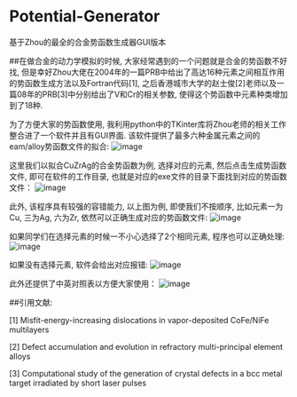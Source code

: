 # Potential-Generator
基于Zhou的最全的合金势函数生成器GUI版本

##在做合金的动力学模拟的时候, 大家经常遇到的一个问题就是合金的势函数不好找, 但是幸好Zhou大佬在2004年的一篇PRB中给出了高达16种元素之间相互作用的势函数生成方法以及Fortran代码[1], 之后香港城市大学的赵士俊[2]老师以及一篇08年的PRB[3]中分别给出了V和Cr的相关参数, 使得这个势函数中元素种类增加到了18种.

为了方便大家的势函数使用, 我利用python中的TKinter库将Zhou老师的相关工作整合进了一个软件并且有GUI界面. 该软件提供了最多六种金属元素之间的eam/alloy势函数文件的拟合:
![image](https://github.com/JunHuaBai96/Potential-Generator/assets/102909786/10ea3aab-2fd5-41c8-af04-4826e53c31c8)

这里我们以拟合CuZrAg的合金势函数为例, 选择对应的元素, 然后点击生成势函数文件, 即可在软件的工作目录, 也就是对应的exe文件的目录下面找到对应的势函数文件：
![image](https://github.com/JunHuaBai96/Potential-Generator/assets/102909786/3336e42d-e4c1-45f8-83e1-c83040828579)
    
此外, 该程序具有较强的容错能力, 以上图为例, 即使我们不按顺序, 比如元素一为Cu, 三为Ag, 六为Zr, 依然可以正确生成对应的势函数文件:
![image](https://github.com/JunHuaBai96/Potential-Generator/assets/102909786/246b4ce2-bfeb-4354-85d2-b70cc3b857c5)

如果同学们在选择元素的时候一不小心选择了2个相同元素, 程序也可以正确处理:
![image](https://github.com/JunHuaBai96/Potential-Generator/assets/102909786/d4074505-1de8-4dc5-9f18-547d180679f4)

如果没有选择元素, 软件会给出对应报错:
![image](https://github.com/JunHuaBai96/Potential-Generator/assets/102909786/2530c506-7631-40d3-8628-45d89b03aa3f)

此外还提供了中英对照表以方便大家使用：
![image](https://github.com/JunHuaBai96/Potential-Generator/assets/102909786/48aef8f5-3941-4ed4-bc53-547e4be24d87)

##引用文献:

[1] Misfit-energy-increasing dislocations in vapor-deposited CoFe/NiFe multilayers

[2] Defect accumulation and evolution in refractory multi-principal element alloys

[3] Computational study of the generation of crystal defects in a bcc metal target irradiated by short laser pulses  
